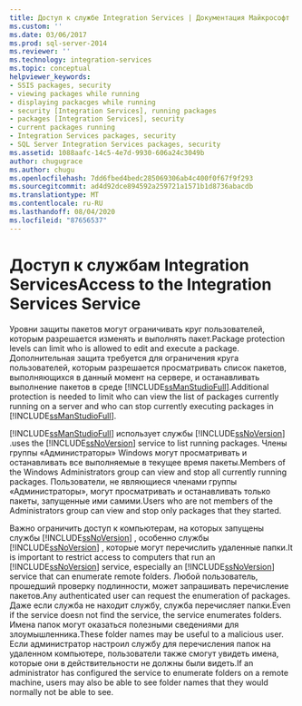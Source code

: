 ```yaml
---
title: Доступ к службе Integration Services | Документация Майкрософт
ms.custom: ''
ms.date: 03/06/2017
ms.prod: sql-server-2014
ms.reviewer: ''
ms.technology: integration-services
ms.topic: conceptual
helpviewer_keywords:
- SSIS packages, security
- viewing packages while running
- displaying packacges while running
- security [Integration Services], running packages
- packages [Integration Services], security
- current packages running
- Integration Services packages, security
- SQL Server Integration Services packages, security
ms.assetid: 1088aafc-14c5-4e7d-9930-606a24c3049b
author: chugugrace
ms.author: chugu
ms.openlocfilehash: 7dd6fbed4bedc285069306ab4c400f0f67f9f293
ms.sourcegitcommit: ad4d92dce894592a259721a1571b1d8736abacdb
ms.translationtype: MT
ms.contentlocale: ru-RU
ms.lasthandoff: 08/04/2020
ms.locfileid: "87656537"
---
```

# <a name="access-to-the-integration-services-service"></a><span data-ttu-id="48b90-102">Доступ к службам Integration Services</span><span class="sxs-lookup"><span data-stu-id="48b90-102">Access to the Integration Services Service</span></span>
  <span data-ttu-id="48b90-103">Уровни защиты пакетов могут ограничивать круг пользователей, которым разрешается изменять и выполнять пакет.</span><span class="sxs-lookup"><span data-stu-id="48b90-103">Package protection levels can limit who is allowed to edit and execute a package.</span></span> <span data-ttu-id="48b90-104">Дополнительная защита требуется для ограничения круга пользователей, которым разрешается просматривать список пакетов, выполняющихся в данный момент на сервере, и останавливать выполнение пакетов в среде [!INCLUDE[ssManStudioFull](../includes/ssmanstudiofull-md.md)].</span><span class="sxs-lookup"><span data-stu-id="48b90-104">Additional protection is needed to limit who can view the list of packages currently running on a server and who can stop currently executing packages in [!INCLUDE[ssManStudioFull](../includes/ssmanstudiofull-md.md)].</span></span>  
  
 [!INCLUDE[ssManStudioFull](../includes/ssmanstudiofull-md.md)] <span data-ttu-id="48b90-105">использует службы [!INCLUDE[ssNoVersion](../includes/ssnoversion-md.md)] .</span><span class="sxs-lookup"><span data-stu-id="48b90-105">uses the [!INCLUDE[ssNoVersion](../includes/ssnoversion-md.md)] service to list running packages.</span></span> <span data-ttu-id="48b90-106">Члены группы «Администраторы» Windows могут просматривать и останавливать все выполняемые в текущее время пакеты.</span><span class="sxs-lookup"><span data-stu-id="48b90-106">Members of the Windows Administrators group can view and stop all currently running packages.</span></span> <span data-ttu-id="48b90-107">Пользователи, не являющиеся членами группы «Администраторы», могут просматривать и останавливать только пакеты, запущенные ими самими.</span><span class="sxs-lookup"><span data-stu-id="48b90-107">Users who are not members of the Administrators group can view and stop only packages that they started.</span></span>  
  
 <span data-ttu-id="48b90-108">Важно ограничить доступ к компьютерам, на которых запущены службы [!INCLUDE[ssNoVersion](../includes/ssnoversion-md.md)] , особенно службы [!INCLUDE[ssNoVersion](../includes/ssnoversion-md.md)] , которые могут перечислить удаленные папки.</span><span class="sxs-lookup"><span data-stu-id="48b90-108">It is important to restrict access to computers that run an [!INCLUDE[ssNoVersion](../includes/ssnoversion-md.md)] service, especially an [!INCLUDE[ssNoVersion](../includes/ssnoversion-md.md)] service that can enumerate remote folders.</span></span> <span data-ttu-id="48b90-109">Любой пользователь, прошедший проверку подлинности, может запрашивать перечисление пакетов.</span><span class="sxs-lookup"><span data-stu-id="48b90-109">Any authenticated user can request the enumeration of packages.</span></span> <span data-ttu-id="48b90-110">Даже если служба не находит службу, служба перечисляет папки.</span><span class="sxs-lookup"><span data-stu-id="48b90-110">Even if the service doesn not find the service, the service enumerates folders.</span></span> <span data-ttu-id="48b90-111">Имена папок могут оказаться полезными сведениями для злоумышленника.</span><span class="sxs-lookup"><span data-stu-id="48b90-111">These folder names may be useful to a malicious user.</span></span> <span data-ttu-id="48b90-112">Если администратор настроил службу для перечисления папок на удаленном компьютере, пользователи также смогут увидеть имена, которые они в действительности не должны были видеть.</span><span class="sxs-lookup"><span data-stu-id="48b90-112">If an administrator has configured the service to enumerate folders on a remote machine, users may also be able to see folder names that they would normally not be able to see.</span></span>  
  
  
